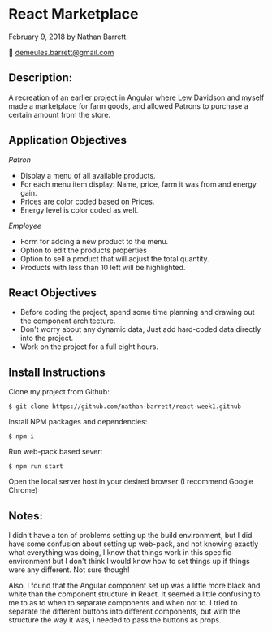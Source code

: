 # React Marketplace
February 9, 2018 by Nathan Barrett.

:email: demeules.barrett@gmail.com

## Description:
A recreation of an earlier project in Angular where Lew Davidson and myself made a marketplace for farm goods, and allowed Patrons to purchase a certain amount from the store.
## Application Objectives
_Patron_
* Display a menu of all available products.
* For each menu item display: Name, price, farm it was from and energy gain.
* Prices are color coded based on Prices.
* Energy level is color coded as well.

_Employee_
* Form for adding a new product to the menu.
* Option to edit the products properties
* Option to sell a product that will adjust the total quantity.
* Products with less than 10 left will be highlighted.

## React Objectives
* Before coding the project, spend some  time planning and drawing out the component architecture.
* Don't worry about any dynamic data, Just add hard-coded data directly into the project.
* Work on the project for a full eight hours.

## Install Instructions

Clone my project from Github:
```
$ git clone https://github.com/nathan-barrett/react-week1.github
```
Install NPM packages and dependencies:
```
$ npm i
```
Run web-pack based sever:
```
$ npm run start
```
Open the local server host in your desired browser (I recommend Google Chrome)

## Notes:

I didn't have a ton of problems setting up the build environment, but I did have some confusion about setting up web-pack, and not knowing exactly what everything was doing, I know that things work in this specific environment but I don't think I would know how to set things up if things were any different. Not sure though!

Also, I found that the Angular component set up was a little more black and white than the component structure in React. It seemed a little confusing to me to as to when to separate components and when not to. I tried to separate the different buttons into different components, but with the structure the way it was, i needed to pass the buttons as props.

